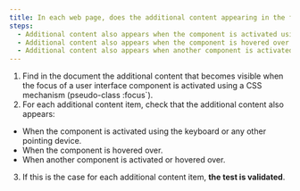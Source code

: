 ```yaml
---
title: In each web page, does the additional content appearing in the focus of a [user interface component](#composant-d-interface) via CSS styles respect one of these conditions if necessary?
steps:
  - Additional content also appears when the component is activated using the keyboard and any pointing device.
  - Additional content also appears when the component is hovered over.
  - Additional content also appears when another component is activated or hovered over.
---
```


1. Find in the document the additional content that becomes visible when the focus of a user interface component is activated using a CSS mechanism (pseudo-class :focus`).
2. For each additional content item, check that the additional content also appears:

- When the component is activated using the keyboard or any other pointing device.
- When the component is hovered over.
- When another component is activated or hovered over.

3. If this is the case for each additional content item, **the test is validated**.

